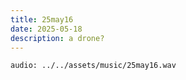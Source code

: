 ```yaml
---
title: 25may16
date: 2025-05-18
description: a drone?
---
```


`audio: ../../assets/music/25may16.wav`
